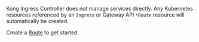 Kong Ingress Controller does not manage services directly. Any Kubernetes resources referenced by an `Ingress` or Gateway API `*Route` resource will automatically be created.

Create a [Route](/gateway/entities/route/?tab=kic#setup-entity) to get started.

